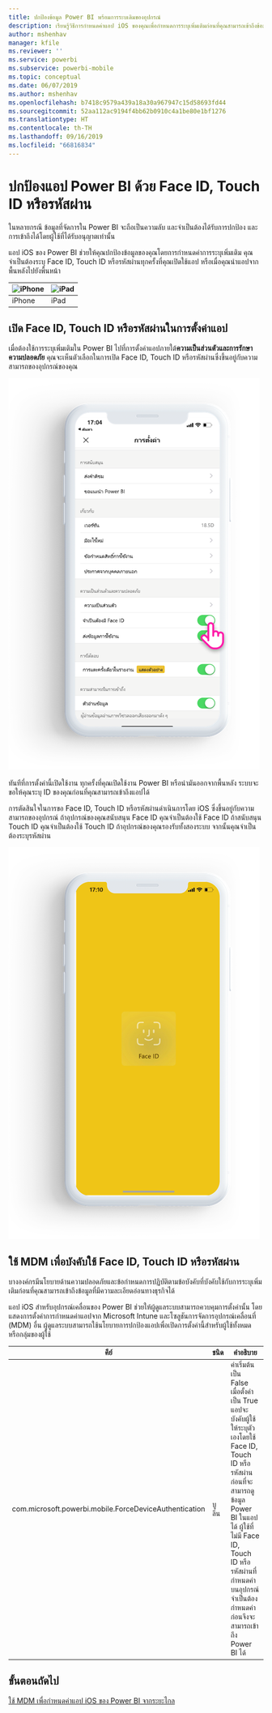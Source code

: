 ```yaml
---
title: ปกป้องข้อมูล Power BI พร้อมการระบเดิมของอุปกรณ์
description: เรียนรู้วิธีการกำหนดค่าแอป iOS ของคุณเพื่อกำหนดการระบุเพิ่มเติมก่อนที่คุณสามารถเข้าถึงข้อมูล Power BI ของคุณ
author: mshenhav
manager: kfile
ms.reviewer: ''
ms.service: powerbi
ms.subservice: powerbi-mobile
ms.topic: conceptual
ms.date: 06/07/2019
ms.author: mshenhav
ms.openlocfilehash: b7418c9579a439a18a30a967947c15d58693fd44
ms.sourcegitcommit: 52aa112ac9194f4bb62b0910c4a1be80e1bf1276
ms.translationtype: HT
ms.contentlocale: th-TH
ms.lasthandoff: 09/16/2019
ms.locfileid: "66816834"
---
```

# <a name="protect-power-bi-app-with-face-id-touch-id-or-passcode"></a>ปกป้องแอป Power BI ด้วย Face ID, Touch ID หรือรหัสผ่าน 

ในหลายกรณี ข้อมูลที่จัดการใน Power BI จะถือเป็นความลับ และจำเป็นต้องได้รับการปกป้อง และการเข้าถึงได้โดยผู้ใช้ที่ได้รับอนุญาตเท่านั้น 

แอป iOS ของ Power BI ช่วยให้คุณปกป้องข้อมูลของคุณโดยการกำหนดค่าการระบุเพิ่มเติม คุณจำเป็นต้องระบุ Face ID, Touch ID หรือรหัสผ่านทุกครั้งที่คุณเปิดใช้แอป หรือเมื่อคุณนำแอปจากพื้นหลังไปยังพื้นหน้า

| ![iPhone](./media/tutorial-mobile-apps-ios-qna/iphone-logo-50-px.png) | ![iPad](./media/tutorial-mobile-apps-ios-qna/ipad-logo-50-px.png) |
|:--- |:--- |
| iPhone |iPad |

## <a name="turn-on-face-id-touch-id-or-passcode-in-app-setting"></a>เปิด Face ID, Touch ID หรือรหัสผ่านในการตั้งค่าแอป

เมื่อต้องใช้การระบุเพิ่มเติมใน Power BI ไปที่การตั้งค่าแอปภายใต้**ความเป็นส่วนตัวและการรักษาความปลอดภัย** คุณจะเห็นตัวเลือกในการเปิด Face ID, Touch ID หรือรหัสผ่านซึ่งขึ้นอยู่กับความสามารถของอุปกรณ์ของคุณ

![หน้าการตั้งค่าแอป iOS ของ Power BI](./media/mobile-ios-native-secure-access/mobile-ios-native-secured-setting.png)

ทันทีที่การตั้งค่านี้เปิดใช้งาน ทุกครั้งที่คุณเปิดใช้งาน Power BI หรือนำมันออกจากพื้นหลัง ระบบจะขอให้คุณระบุ ID ของคุณก่อนที่คุณสามารถเข้าถึงแอปได้ 

การตัดสินใจในการขอ Face ID, Touch ID หรือรหัสผ่านดำเนินการโดย iOS ซึ่งขึ้นอยู่กับความสามารถของอุปกรณ์ ถ้าอุปกรณ์ของคุณสนับสนุน Face ID คุณจำเป็นต้องใช้ Face ID ถ้าสนับสนุน Touch ID คุณจำเป็นต้องใช้ Touch ID ถ้าอุปกรณ์ของคุณรองรับทั้งสองระบบ จากนั้นคุณจำเป็นต้องระบุรหัสผ่าน

![Face ID ระบบ iOS ของ Power BI](./media/mobile-ios-native-secure-access/mobile-ios-native-secured-faceid.png)

## <a name="use-mdm-to-enforce-face-id-touch-id-or-passcode"></a>ใช้ MDM เพื่อบังคับใช้ Face ID, Touch ID หรือรหัสผ่าน

บางองค์กรมีนโยบายด้านความปลอดภัยและข้อกำหนดการปฏิบัติตามข้อบังคับที่บังคับใช้กับการระบุเพิ่มเติมก่อนที่คุณสามารถเข้าถึงข้อมูลที่มีความละเอียดอ่อนทางธุรกิจได้ 

แอป iOS สำหรับอุปกรณ์เคลื่อนของ Power BI ช่วยให้ผู้ดูแลระบบสามารถควบคุมการตั้งค่านั้น โดยแสดงการตั้งค่าการกำหนดค่าแอปจาก Microsoft Intune และโซลูชันการจัดการอุปกรณ์เคลื่อนที่ (MDM) อื่น ผู้ดูแลระบบสามารถใช้นโยบายการปกป้องแอปเพื่อเปิดการตั้งค่านี้สำหรับผู้ใช้ทั้งหมด หรือกลุ่มของผู้ใช้

|คีย์  |ชนิด  |คำอธิบาย  |
|---------|---------|---------|
| com.microsoft.powerbi.mobile.ForceDeviceAuthentication | บูลีน | ค่าเริ่มต้นเป็น False <br>เมื่อตั้งค่าเป็น True แอปจะบังคับผู้ใช้ให้ระบุตัวเองโดยใช้ Face ID, Touch ID หรือรหัสผ่านก่อนที่จะสามารถดูข้อมูล Power BI ในแอปได้ ผู้ใช้ที่ไม่มี Face ID, Touch ID หรือรหัสผ่านที่กำหนดค่าบนอุปกรณ์จำเป็นต้องกำหนดค่าก่อนจึงจะสามารถเข้าถึง Power BI ได้  |

## <a name="next-steps"></a>ขั้นตอนถัดไป

[ใช้ MDM เพื่อกำหนดค่าแอป iOS ของ Power BI จากระยะไกล](mobile-app-configuration.md)
